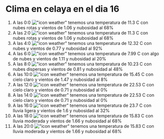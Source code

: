 # Clima en celaya en el dia 16

1. A las 0:0 !["icon weather"](http://openweathermap.org/img/w/04n.png) tenemos una temperatura de 11.3 C con nubes rotas y  vientos de 1.06 y nubosidad al 68%
1. A las 2:0 !["icon weather"](http://openweathermap.org/img/w/04n.png) tenemos una temperatura de 11.3 C con nubes rotas y  vientos de 1.06 y nubosidad al 68%
1. A las 4:0 !["icon weather"](http://openweathermap.org/img/w/04n.png) tenemos una temperatura de 12.32 C con nubes y  vientos de 0.77 y nubosidad al 92%
1. A las 6:0 !["icon weather"](http://openweathermap.org/img/w/02n.png) tenemos una temperatura de 7.99 C con algo de nubes y  vientos de 1.11 y nubosidad al 20%
1. A las 8:0 !["icon weather"](http://openweathermap.org/img/w/03d.png) tenemos una temperatura de 10.23 C con nubes dispersas y  vientos de 0.81 y nubosidad al 48%
1. A las 10:0 !["icon weather"](http://openweathermap.org/img/w/02d.png) tenemos una temperatura de 15.45 C con cielo claro y  vientos de 1.47 y nubosidad al 8%
1. A las 12:0 !["icon weather"](http://openweathermap.org/img/w/01d.png) tenemos una temperatura de 22.53 C con cielo claro y  vientos de 0.71 y nubosidad al 0%
1. A las 14:0 !["icon weather"](http://openweathermap.org/img/w/01d.png) tenemos una temperatura de 22.53 C con cielo claro y  vientos de 0.71 y nubosidad al 0%
1. A las 16:0 !["icon weather"](http://openweathermap.org/img/w/10d.png) tenemos una temperatura de 23.7 C con lluvia ligera y  vientos de 1.6 y nubosidad al 32%
1. A las 18:0 !["icon weather"](http://openweathermap.org/img/w/10d.png) tenemos una temperatura de 15.83 C con lluvia moderada y  vientos de 1.66 y nubosidad al 68%
1. A las 20:0 !["icon weather"](http://openweathermap.org/img/w/10n.png) tenemos una temperatura de 15.83 C con lluvia moderada y  vientos de 1.66 y nubosidad al 68%
